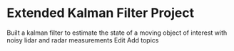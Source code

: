 # Extended Kalman Filter Project

Built a kalman filter to estimate the state of a moving object of interest with noisy lidar and radar measurements Edit
Add topics
